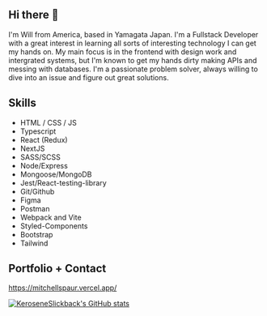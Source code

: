 ## Hi there 👋

I'm Will from America, based in Yamagata Japan. I'm a Fullstack Developer with a great interest in learning all sorts of interesting technology I can get my hands on. My main focus is in the frontend with design work and intergrated systems, but I'm known to get my hands dirty making APIs and messing with databases. I'm a passionate problem solver, always willing to dive into an issue and figure out great solutions.

## Skills

* HTML / CSS / JS
* Typescript
* React (Redux)
* NextJS
* SASS/SCSS
* Node/Express
* Mongoose/MongoDB
* Jest/React-testing-library
* Git/Github
* Figma
* Postman
* Webpack and Vite
* Styled-Components
* Bootstrap
* Tailwind

## Portfolio + Contact

https://mitchellspaur.vercel.app/

[![KeroseneSlickback's GitHub stats](https://github-readme-stats.vercel.app/api?username=KeroseneSlickback&show_icons=true&theme=tokyonight)](https://github.com/KeroseneSlickback/github-readme-stats)

